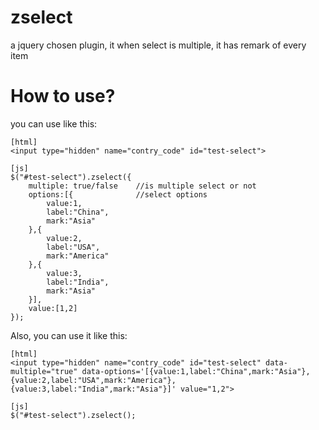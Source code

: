 zselect
=======

a jquery chosen plugin, it when select is multiple, it has remark of every item

How to use?
=======
you can use like this:	
	
	[html]
	<input type="hidden" name="contry_code" id="test-select">
	
	[js]
	$("#test-select").zselect({
		multiple: true/false	//is multiple select or not
		options:[{				//select options
			value:1,
			label:"China",
			mark:"Asia"
		},{
			value:2,
			label:"USA",
			mark:"America"
		},{
			value:3,
			label:"India",
			mark:"Asia"
		}],
		value:[1,2]
	});
	
Also, you can use it like this:

	[html]
	<input type="hidden" name="contry_code" id="test-select" data-multiple="true" data-options='[{value:1,label:"China",mark:"Asia"},{value:2,label:"USA",mark:"America"},{value:3,label:"India",mark:"Asia"}]' value="1,2">
	
	[js]
	$("#test-select").zselect();